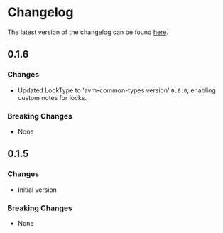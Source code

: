 # Changelog

The latest version of the changelog can be found [here](https://github.com/Azure/bicep-registry-modules/blob/main/avm/res/network/connection/CHANGELOG.md).

## 0.1.6

### Changes

- Updated LockType to 'avm-common-types version' `0.6.0`, enabling custom notes for locks.

### Breaking Changes

- None

## 0.1.5

### Changes

- Initial version

### Breaking Changes

- None
